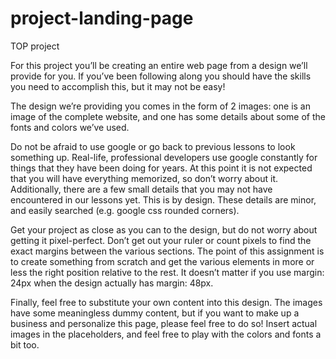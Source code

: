 # project-landing-page

TOP project

For this project you’ll be creating an entire web page from a design we’ll
provide for you. If you’ve been following along you should have the skills you
need to accomplish this, but it may not be easy!

The design we’re providing you comes in the form of 2 images: one is an image of
the complete website, and one has some details about some of the fonts and
colors we’ve used.

Do not be afraid to use google or go back to previous lessons to look something
up. Real-life, professional developers use google constantly for things that
they have been doing for years. At this point it is not expected that you will
have everything memorized, so don’t worry about it. Additionally, there are a
few small details that you may not have encountered in our lessons yet. This is
by design. These details are minor, and easily searched (e.g. google css rounded
corners).

Get your project as close as you can to the design, but do not worry about
getting it pixel-perfect. Don’t get out your ruler or count pixels to find the
exact margins between the various sections. The point of this assignment is to
create something from scratch and get the various elements in more or less the
right position relative to the rest. It doesn’t matter if you use margin: 24px
when the design actually has margin: 48px.

Finally, feel free to substitute your own content into this design. The images
have some meaningless dummy content, but if you want to make up a business and
personalize this page, please feel free to do so! Insert actual images in the
placeholders, and feel free to play with the colors and fonts a bit too.
